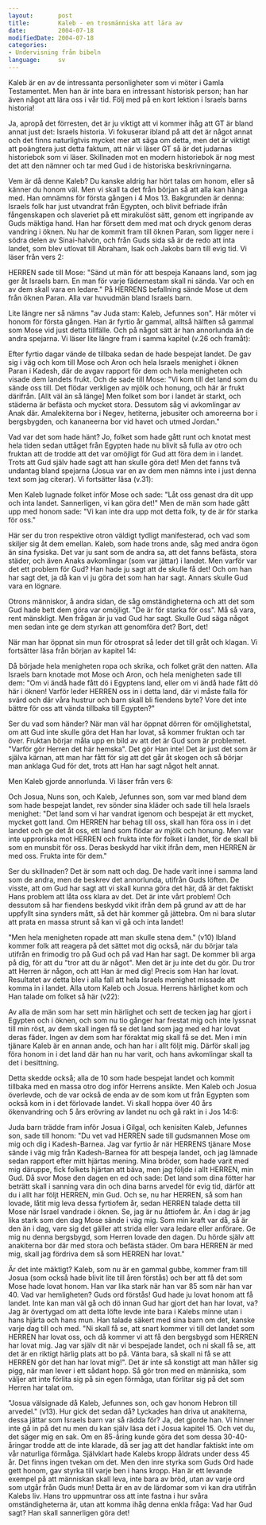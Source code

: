```yaml
---
layout:       post
title:        Kaleb - en trosmänniska att lära av
date:         2004-07-18
modifiedDate: 2004-07-18
categories:
- Undervisning från bibeln
language:     sv
---
```

Kaleb är en av de intressanta personligheter som vi möter i Gamla Testamentet.  Men han är inte bara en intressant historisk person; han har även något att lära oss i vår tid.  Följ med på en kort lektion i Israels barns historia!

Ja, apropå det förresten, det är ju viktigt att vi kommer ihåg att GT är bland annat just det: Israels historia.  Vi fokuserar ibland på att det är något annat och det finns naturligtvis mycket mer att säga om detta, men det är viktigt att poängtera just detta faktum, att när vi läser GT så är det judarnas historiebok som vi läser.  Skillnaden mot en modern historiebok är nog mest det att den nämner och tar med Gud i de historiska beskrivningarna.

Vem är då denne Kaleb?  Du kanske aldrig har hört talas om honom, eller så känner du honom väl.  Men vi skall ta det från början så att alla kan hänga med.  Han omnämns för första gången i 4 Mos 13.  Bakgrunden är denna: Israels folk har just utvandrat från Egypten, och blivit befriade ifrån fångenskapen och slaveriet på ett mirakulöst sätt, genom ett ingripande av Guds mäktiga hand.  Han har försett dem med mat och dryck genom deras vandring i öknen.  Nu har de kommit fram till öknen Paran, som ligger nere i södra delen av Sinai-halvön, och från Guds sida så är de redo att inta landet, som blev utlovat till Abraham, Isak och Jakobs barn till evig tid.  Vi läser från vers 2:

<p class="bible">HERREN sade till Mose: "Sänd ut män för att bespeja Kanaans land, som jag ger åt Israels barn. En man för varje fädernestam skall ni sända. Var och en av dem skall vara en ledare." På HERRENS befallning sände Mose ut dem från öknen Paran. Alla var huvudmän bland Israels barn.</p>

Lite längre ner så nämns "av Juda stam: Kaleb, Jefunnes son".  Här möter vi honom för första gången.  Han är fyrtio år gammal, alltså hälften så gammal som Mose vid just detta tillfälle.  Och på något sätt är han annorlunda än de andra spejarna.  Vi läser lite längre fram i samma kapitel (v.26 och framåt):

<p class="bible">Efter fyrtio dagar vände de tillbaka sedan de hade bespejat landet.  De gav sig i väg och kom till Mose och Aron och hela Israels menighet i öknen Paran i Kadesh, där de avgav rapport för dem och hela menigheten och visade dem landets frukt.  Och de sade till Mose: "Vi kom till det land som du sände oss till. Det flödar verkligen av mjölk och honung, och här är frukt därifrån.  [Allt väl än så länge]  Men folket som bor i landet är starkt, och städerna är befästa och mycket stora. Dessutom såg vi avkomlingar av Anak där.  Amalekiterna bor i Negev, hetiterna, jebusiter och amoreerna bor i bergsbygden, och kananeerna bor vid havet och utmed Jordan."</p>

Vad var det som hade hänt?  Jo, folket som hade gått runt och knotat mest hela tiden sedan uttåget från Egypten hade nu blivit så fulla av otro och fruktan att de trodde att det var omöjligt för Gud att föra dem in i landet.  Trots att Gud själv hade sagt att han skulle göra det!  Men det fanns två undantag bland spejarna (Josua var en av dem men nämns inte i just denna text som jag citerar).  Vi fortsätter läsa (v.31):

<p class="bible">Men Kaleb lugnade folket inför Mose och sade: "Låt oss genast dra dit upp och inta landet. Sannerligen, vi kan göra det!"  Men de män som hade gått upp med honom sade: "Vi kan inte dra upp mot detta folk, ty de är för starka för oss."</p>

Här ser du tron respektive otron väldigt tydligt manifesterad, och vad som skiljer sig åt dem emellan.  Kaleb, som hade trons ande, såg med andra ögon än sina fysiska.  Det var ju sant som de andra sa, att det fanns befästa, stora städer, och även Anaks avkomlingar (som var jättar) i landet.  Men varför var det ett problem för Gud?  Han hade ju sagt att de skulle få det!  Och om han har sagt det, ja då kan vi ju göra det som han har sagt.  Annars skulle Gud vara en lögnare.

Otrons människor, å andra sidan, de såg omständigheterna och att det som Gud hade bett dem göra var omöjligt.  "De är för starka för oss".  Må så vara, rent mänskligt.  Men frågan är ju vad Gud har sagt.  Skulle Gud säga något men sedan inte ge dem styrkan att genomföra det?  Bort, det!

När man har öppnat sin mun för otrosprat så leder det till gråt och klagan.  Vi fortsätter läsa från början av kapitel 14:

<p class="bible">Då började hela menigheten ropa och skrika, och folket grät den natten.  Alla Israels barn knotade mot Mose och Aron, och hela menigheten sade till dem: "Om vi ändå hade fått dö i Egyptens land, eller om vi ändå hade fått dö här i öknen!  Varför leder HERREN oss in i detta land, där vi måste falla för svärd och där våra hustrur och barn skall bli fiendens byte? Vore det inte bättre för oss att vända tillbaka till Egypten?"</p>

Ser du vad som händer?  När man väl har öppnat dörren för omöjlighetstal, om att Gud inte skulle göra det Han har lovat, så kommer fruktan och tar över.  Fruktan börjar måla upp en bild av att det är Gud som är problemet.  "Varför gör Herren det här hemska".  Det gör Han inte!  Det är just det som är själva kärnan, att man har fått för sig att det går åt skogen och så börjar man anklaga Gud för det, trots att Han har sagt något helt annat.

Men Kaleb gjorde annorlunda.  Vi läser från vers 6:

<p class="bible">Och Josua, Nuns son, och Kaleb, Jefunnes son, som var med bland dem som hade bespejat landet, rev sönder sina kläder och sade till hela Israels menighet: "Det land som vi har vandrat igenom och bespejat är ett mycket, mycket gott land.  Om HERREN har behag till oss, skall han föra oss in i det landet och ge det åt oss, ett land som flödar av mjölk och honung.  Men var inte upproriska mot HERREN och frukta inte för folket i landet, för de skall bli som en munsbit för oss. Deras beskydd har vikit ifrån dem, men HERREN är med oss. Frukta inte för dem."</p>

Ser du skillnaden?  Det är som natt och dag.  De hade varit inne i samma land som de andra, men de beskrev det annorlunda, utifrån Guds löften.  De visste, att om Gud har sagt att vi skall kunna göra det här, då är det faktiskt Hans problem att låta oss klara av det.  Det är inte vårt problem!  Och dessutom så har fiendens beskydd vikit ifrån dem på grund av att de har uppfyllt sina synders mått, så det här kommer gå jättebra.  Om ni bara slutar att prata en massa strunt så kan vi gå och inta landet!

"Men hela menigheten ropade att man skulle stena dem." (v10)  Ibland kommer folk att reagera på det sättet mot dig också, när du börjar tala utifrån en frimodig tro på Gud och på vad Han har sagt.  De kommer bli arga på dig, för att du "tror att du är något".  Men det är ju inte det du gör.  Du tror att Herren är någon, och att Han är med dig!  Precis som Han har lovat.  Resultatet av detta blev i alla fall att hela Israels menighet missade att komma in i landet.  Alla utom Kaleb och Josua.  Herrens härlighet kom och Han talade om folket så här (v22):

<p class="bible">Av alla de män som har sett min härlighet och sett de tecken jag har gjort i Egypten och i öknen, och som nu tio gånger har frestat mig och inte lyssnat till min röst, av dem skall ingen få se det land som jag med ed har lovat deras fäder. Ingen av dem som har föraktat mig skall få se det. Men i min tjänare Kaleb är en annan ande, och han har i allt följt mig. Därför skall jag föra honom in i det land där han nu har varit, och hans avkomlingar skall ta det i besittning.</p>

Detta skedde också; alla de 10 som hade bespejat landet och kommit tillbaka med en massa otro dog inför Herrens ansikte.  Men Kaleb och Josua överlevde, och de var också de enda av de som kom ut från Egypten som också kom in i det förlovade landet.  Vi skall hoppa över 40 års ökenvandring och 5 års erövring av landet nu och gå rakt in i Jos 14:6:

<p class="bible">Juda barn trädde fram inför Josua i Gilgal, och kenisiten Kaleb, Jefunnes son, sade till honom: "Du vet vad HERREN sade till gudsmannen Mose om mig och dig i Kadesh-Barnea. Jag var fyrtio år när HERRENS tjänare Mose sände i väg mig från Kadesh-Barnea för att bespeja landet, och jag lämnade sedan rapport efter mitt hjärtas mening. Mina bröder, som hade varit med mig däruppe, fick folkets hjärtan att bäva, men jag följde i allt HERREN, min Gud. Då svor Mose den dagen en ed och sade: Det land som dina fötter har beträtt skall i sanning vara din och dina barns arvedel för evig tid, därför att du i allt har följt HERREN, min Gud. Och se, nu har HERREN, så som han lovade, låtit mig leva dessa fyrtiofem år, sedan HERREN talade detta till Mose när Israel vandrade i öknen. Se, jag är nu åttiofem år. Än i dag är jag lika stark som den dag Mose sände i väg mig. Som min kraft var då, så är den än i dag, vare sig det gäller att strida eller vara ledare eller anförare. Ge mig nu denna bergsbygd, som Herren lovade den dagen. Du hörde själv att anakiterna bor där med stora och befästa städer. Om bara HERREN är med mig, skall jag fördriva dem så som HERREN har lovat."</p>

Är det inte mäktigt?  Kaleb, som nu är en gammal gubbe, kommer fram till Josua (som också hade blivit lite till åren förstås) och ber att få det som Mose hade lovat honom.  Han var lika stark när han var 85 som när han var 40.  Vad var hemligheten?  Guds ord förstås!  Gud hade ju lovat honom att få landet.  Inte kan man väl gå och dö innan Gud har gjort det han har lovat, va?  Jag är övertygad om att detta löfte levde inte bara i Kalebs minne utan i hans hjärta och hans mun.  Han talade säkert med sina barn om det, kanske varje dag till och med.  "Ni skall få se, att snart kommer vi till det landet som HERREN har lovat oss, och då kommer vi att få den bergsbygd som HERREN har lovat mig.  Jag var själv dit när vi bespejade landet, och ni skall få se, att det är en riktigt härlig plats att bo på.  Vänta bara, så skall ni få se att HERREN gör det han har lovat mig!".  Det är inte så konstigt att man håller sig pigg, när man lever i ett sådant hopp.  Så gör tron med en människa, som väljer att inte förlita sig på sin egen förmåga, utan förlitar sig på det som Herren har talat om.

"Josua välsignade då Kaleb, Jefunnes son, och gav honom Hebron till arvedel." (v13).  Hur gick det sedan då?  Lyckades han driva ut anakiterna, dessa jättar som Israels barn var så rädda för?  Ja, det gjorde han.  Vi hinner inte gå in på det nu men du kan själv läsa det i Josua kapitel 15.  Och vet du, det säger mig en sak.  Om en 85-åring kunde göra det som dessa 30-40-åringar trodde att de inte klarade, då ser jag att det handlar faktiskt inte om vår naturliga förmåga.  Självklart hade Kalebs kropp åldrats under dess 45 år.  Det finns ingen tvekan om det.  Men den inre styrka som Guds Ord hade gett honom, gav styrka till varje ben i hans kropp.  Han är ett levande exempel på att människan skall leva, inte bara av bröd, utan av varje ord som utgår från Guds mun!  Detta är en av de lärdomar som vi kan dra utifrån Kalebs liv.  Hans tro uppmuntrar oss att inte fastna i hur svåra omständigheterna är, utan att komma ihåg denna enkla fråga: Vad har Gud sagt?  Han skall sannerligen göra det!

